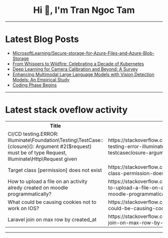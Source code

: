<h1 align="center">Hi 👋, I'm Tran Ngoc Tam</h1>

---

# Latest Blog Posts 
<!-- BLOG-POST-LIST:START -->
- [MicrosoftLearning/Secure-storage-for-Azure-Files-and-Azure-Blob-Storage](https://dev.to/emmyfx1/microsoftlearningsecure-storage-for-azure-files-and-azure-blob-storage-978)
- [From Whispers to Wildfire: Celebrating a Decade of Kubernetes](https://dev.to/fermyon/from-whispers-to-wildfire-celebrating-a-decade-of-kubernetes-112l)
- [Deep Learning for Camera Calibration and Beyond: A Survey](https://dev.to/mikeyoung44/deep-learning-for-camera-calibration-and-beyond-a-survey-2hf0)
- [Enhancing Multimodal Large Language Models with Vision Detection Models: An Empirical Study](https://dev.to/mikeyoung44/enhancing-multimodal-large-language-models-with-vision-detection-models-an-empirical-study-2ef3)
- [Coding Phase Begins](https://dev.to/chiemezuo/coding-phase-begins-2emo)
<!-- BLOG-POST-LIST:END -->

---

# Latest stack oveflow activity
<table>
  <tr><th>Title</th><th>Link</th></tr>
  <!-- STACKOVERFLOW:START --><tr><td>CI/CD testing.ERROR: Illuminate\Foundation\Testing\TestCase::{closure}&lpar;&rpar;: Argument #2&lpar;$request&rpar; must be of type Request, Illuminate\Http\Request given</td><td>https://stackoverflow.com/questions/78593226/ci-cd-testing-error-illuminate-foundation-testing-testcaseclosure-argume</td></tr><tr><td>Target class [permission] does not exist</td><td>https://stackoverflow.com/questions/78593158/target-class-permission-does-not-exist</td></tr><tr><td>How to upload a file on an activity alredy created on moodle programmatically?</td><td>https://stackoverflow.com/questions/78593148/how-to-upload-a-file-on-an-activity-alredy-created-on-moodle-programmatically</td></tr><tr><td>What could be causing cookies not to work on IOS?</td><td>https://stackoverflow.com/questions/78593125/what-could-be-causing-cookies-not-to-work-on-ios</td></tr><tr><td>Laravel join on max row by created_at</td><td>https://stackoverflow.com/questions/78592618/laravel-join-on-max-row-by-created-at</td></tr><!-- STACKOVERFLOW:END -->
</table>

---



